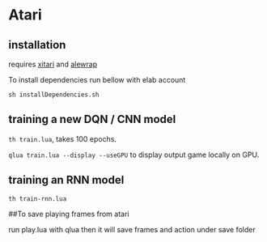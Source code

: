 # Atari


## installation

requires [xitari](https://github.com/deepmind/xitari.git) and [alewrap](https://github.com/deepmind/alewrap.git
)

To install dependencies run bellow with elab account

```
sh installDependencies.sh
```

## training a new DQN / CNN model

`th train.lua`, takes 100 epochs.

`qlua train.lua --display --useGPU` to display output game locally on GPU.


## training an RNN model

`th train-rnn.lua`



##To save playing frames from atari

run play.lua with qlua then it will save frames and action under save folder
